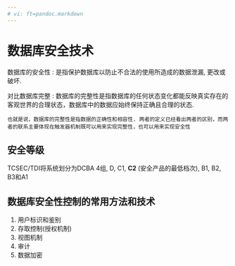 ```yaml
---
# vi: ft=pandoc.markdown
---
```


# 数据库安全技术

数据库的安全性
: 是指保护数据库以防止不合法的使用所造成的数据泄漏, 更改或破坏. 

对比数据库完整
: 数据库的完整性是指数据库的任何状态变化都能反映真实存在的客观世界的合理状态，数据库中的数据应始终保持正确且合理的状态.

    也就是说，数据库的完整性是指数据的正确性和相容性. 两者的定义已经看出两者的区别，而两者的联系主要体现在触发器机制既可以用来实现完整性，也可以用来实现安全性

## 安全等级

TCSEC/TDI将系统划分为DCBA 4组, D, C1, **C2** (安全产品的最低档次), B1, B2, B3和A1

## 数据库安全性控制的常用方法和技术

1. 用户标识和鉴别
1. 存取控制(授权机制)
1. 视图机制
1. 审计
1. 数据加密
